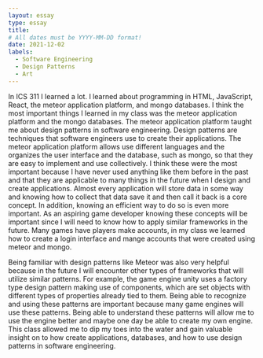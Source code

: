 ```yaml
---
layout: essay
type: essay
title: 
# All dates must be YYYY-MM-DD format!
date: 2021-12-02
labels:
  - Software Engineering
  - Design Patterns
  - Art
---
```



In ICS 311 I learned a lot. I learned about programming in HTML, JavaScript, React, the meteor application platform, and mongo databases. I think the most important 
things I learned in my class was the meteor application platform and the mongo databases. The meteor application platform taught me about design patterns in software 
engineering. Design patterns are techniques that software engineers use to create their applications. The meteor application platform allows use different languages 
and the organizes the user interface and the database, such as mongo, so that they are easy to implement and use collectively. I think these were the most important 
because I have never used anything like them before in the past and that they are applicable to many things in the future when I design and create applications. 
Almost every application will store data in some way and knowing how to collect that data save it and then call it back is a core concept. In addition, knowing an 
efficient way to do so is even more important. As an aspiring game developer knowing these concepts will be important since I will need to know how to apply similar 
frameworks in the future. Many games have players make accounts, in my class we learned how to create a login interface and mange accounts that were created using 
meteor and mongo. 

Being familiar with design patterns like Meteor was also very helpful because in the future I will encounter other types of frameworks that will utilize similar patterns.
For example, the game engine unity uses a factory type design pattern making use of components, which are set objects with different types of properties already tied to 
them. Being able to recognize and using these patterns are important because many game engines will use these patterns. Being able to understand these patterns will 
allow me to use the engine better and maybe one day be able to create my own engine. This class allowed me to dip my toes into the water and gain valuable insight on 
to how create applications, databases, and how to use design patterns in software engineering.  
